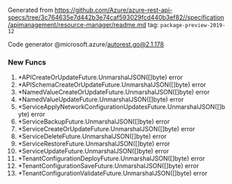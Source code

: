 Generated from https://github.com/Azure/azure-rest-api-specs/tree/3c764635e7d442b3e74caf593029fcd440b3ef82//specification/apimanagement/resource-manager/readme.md tag: `package-preview-2019-12`

Code generator @microsoft.azure/autorest.go@2.1.178


### New Funcs

1. *APICreateOrUpdateFuture.UnmarshalJSON([]byte) error
1. *APISchemaCreateOrUpdateFuture.UnmarshalJSON([]byte) error
1. *NamedValueCreateOrUpdateFuture.UnmarshalJSON([]byte) error
1. *NamedValueUpdateFuture.UnmarshalJSON([]byte) error
1. *ServiceApplyNetworkConfigurationUpdatesFuture.UnmarshalJSON([]byte) error
1. *ServiceBackupFuture.UnmarshalJSON([]byte) error
1. *ServiceCreateOrUpdateFuture.UnmarshalJSON([]byte) error
1. *ServiceDeleteFuture.UnmarshalJSON([]byte) error
1. *ServiceRestoreFuture.UnmarshalJSON([]byte) error
1. *ServiceUpdateFuture.UnmarshalJSON([]byte) error
1. *TenantConfigurationDeployFuture.UnmarshalJSON([]byte) error
1. *TenantConfigurationSaveFuture.UnmarshalJSON([]byte) error
1. *TenantConfigurationValidateFuture.UnmarshalJSON([]byte) error

